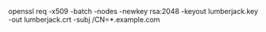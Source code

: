 openssl req -x509  -batch -nodes -newkey rsa:2048 -keyout lumberjack.key -out lumberjack.crt -subj /CN=*.example.com